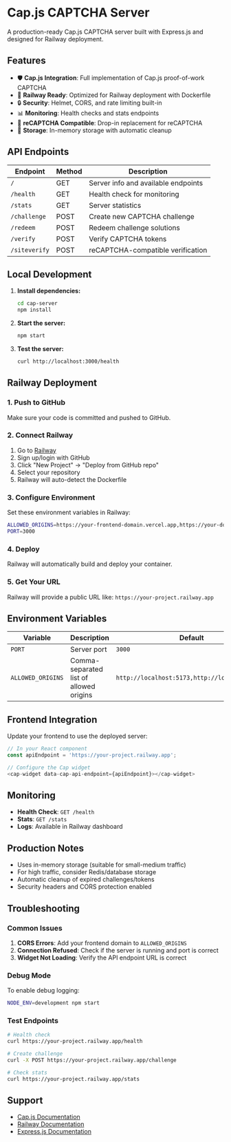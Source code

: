 # Cap.js CAPTCHA Server

A production-ready Cap.js CAPTCHA server built with Express.js and designed for Railway deployment.

## Features

- 🛡️ **Cap.js Integration**: Full implementation of Cap.js proof-of-work CAPTCHA
- 🚀 **Railway Ready**: Optimized for Railway deployment with Dockerfile
- 🔒 **Security**: Helmet, CORS, and rate limiting built-in
- 📊 **Monitoring**: Health checks and stats endpoints
- 🔄 **reCAPTCHA Compatible**: Drop-in replacement for reCAPTCHA
- 💾 **Storage**: In-memory storage with automatic cleanup

## API Endpoints

| Endpoint | Method | Description |
|----------|--------|-------------|
| `/` | GET | Server info and available endpoints |
| `/health` | GET | Health check for monitoring |
| `/stats` | GET | Server statistics |
| `/challenge` | POST | Create new CAPTCHA challenge |
| `/redeem` | POST | Redeem challenge solutions |
| `/verify` | POST | Verify CAPTCHA tokens |
| `/siteverify` | POST | reCAPTCHA-compatible verification |

## Local Development

1. **Install dependencies:**
   ```bash
   cd cap-server
   npm install
   ```

2. **Start the server:**
   ```bash
   npm start
   ```

3. **Test the server:**
   ```bash
   curl http://localhost:3000/health
   ```

## Railway Deployment

### 1. Push to GitHub
Make sure your code is committed and pushed to GitHub.

### 2. Connect Railway
1. Go to [Railway](https://railway.app)
2. Sign up/login with GitHub
3. Click "New Project" → "Deploy from GitHub repo"
4. Select your repository
5. Railway will auto-detect the Dockerfile

### 3. Configure Environment
Set these environment variables in Railway:

```bash
ALLOWED_ORIGINS=https://your-frontend-domain.vercel.app,https://your-domain.com
PORT=3000
```

### 4. Deploy
Railway will automatically build and deploy your container.

### 5. Get Your URL
Railway will provide a public URL like: `https://your-project.railway.app`

## Environment Variables

| Variable | Description | Default |
|----------|-------------|---------|
| `PORT` | Server port | `3000` |
| `ALLOWED_ORIGINS` | Comma-separated list of allowed origins | `http://localhost:5173,http://localhost:3000` |

## Frontend Integration

Update your frontend to use the deployed server:

```javascript
// In your React component
const apiEndpoint = 'https://your-project.railway.app';

// Configure the Cap widget
<cap-widget data-cap-api-endpoint={apiEndpoint}></cap-widget>
```

## Monitoring

- **Health Check**: `GET /health`
- **Stats**: `GET /stats`
- **Logs**: Available in Railway dashboard

## Production Notes

- Uses in-memory storage (suitable for small-medium traffic)
- For high traffic, consider Redis/database storage
- Automatic cleanup of expired challenges/tokens
- Security headers and CORS protection enabled

## Troubleshooting

### Common Issues

1. **CORS Errors**: Add your frontend domain to `ALLOWED_ORIGINS`
2. **Connection Refused**: Check if the server is running and port is correct
3. **Widget Not Loading**: Verify the API endpoint URL is correct

### Debug Mode

To enable debug logging:
```bash
NODE_ENV=development npm start
```

### Test Endpoints

```bash
# Health check
curl https://your-project.railway.app/health

# Create challenge
curl -X POST https://your-project.railway.app/challenge

# Check stats
curl https://your-project.railway.app/stats
```

## Support

- [Cap.js Documentation](https://capjs.js.org/)
- [Railway Documentation](https://docs.railway.app/)
- [Express.js Documentation](https://expressjs.com/)
